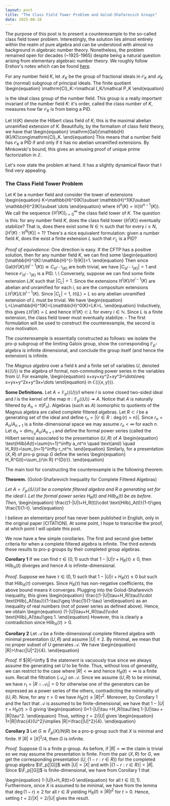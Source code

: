```yaml
---
layout: post
title: "The Class Field Tower Problem and Golod-Shafarevich Groups"
date: 2025-08-18
---
```


The purpose of this post is to present a counterexample to the so-called class field tower problem. Interestingly, the solution lies almost entirely within the realm of pure algebra and can be understood with almost no background in algebraic number theory. Nonetheless, the problem remained open for decades (~1925-1965) despite being a natural question arising from elementary algebraic number theory. We roughly follow Ershov's notes which can be found [here](https://m-ershov.github.io/Research/gssurvey_revised.pdf).

For any number field $K$, let $\mathcal I_K$ be the group of fractional ideals in $\mathcal O_K$ and $\mathcal P_K$ the (normal) subgroup of principal ideals. The finite quotient
\begin{equation}
    \mathrm{Cl}_K:=\mathcal I_K/\mathcal P_K
\end{equation}

is the ideal class group of the number field. This group is a really important invariant of the number field $K$: it's order, called the class number of $K$, measures how far $\mathcal O_K$ is from being a PID. 

Let $\mathbb{H}(K)$ denote the Hilbert class field of $K$; this is the maximal abelian unramified extension of $K$. Beautifully, by the formalism of class field theory, we have that
\begin{equation}
    \mathrm{Gal}(\mathbb{H}(K)/K)\cong\mathrm{Cl}_K.
\end{equation}
This means that a number field has $\mathcal O_K$ a PID if and only if it has no abelian unramified extensions. By Minkowski's bound, this gives an amusing proof of unique prime factorization in $\mathbb Z$.

Let's now state the problem at hand. It has a slightly dynamical flavor that I find very appealing. 

### The Class Field Tower Problem
Let $K$ be a number field and consider the tower of extensions
\begin{equation}
    K=\mathbb{H}^0(K)\subset \mathbb{H}^1(K)\subset \mathbb{H}^2(K)\subset \dots
\end{equation}
    where $\mathbb{H}^n(K)=\mathbb{H}(\mathbb{H}^{n-1}(K)).$ We call the sequence $\{\mathbb{H}^i(K)\}_{i=0}^\infty$ the class field tower of $K$. The question is this: for any number field $K$, does the class field tower $\{\mathbb{H}^i(K)\}$ eventually stabilize? That is, does there exist some $N\in \mathbb{N}$ such that for every $i\geq N$, $[\mathbb{H}^i(K):\mathbb{H}^N(K)]=1$?
There's a nice equivalent formulation: given a number field $K$, does the exist a finite extension $L$ such that $\mathcal O_L$ is a PID? 

*Proof of equivalence:* One direction is easy. If the CFTP has a positive solution, then for any number field $K$, we can find some 
    \begin{equation} [\mathbb{H}^i(K):\mathbb{H}^{i-1}(K)]=1.
    \end{equation}
    Then since $\mathrm{Gal}(\mathbb{H}^i(K)/\mathbb{H}^{i-1}(K))\cong C_{\mathbb{H}^{i-1}(K)}$ are both trivial, we have $|C_{\mathbb{H}^{i-1}(K)}|=1$ and hence $\mathcal{O}_{\mathbb{H}^{i-1}(K)}$ is a PID. \\
    \\
    Conversely, suppose we can find some finite extension $L/K$ such that $|C_L|=1$. Since the extensions $\mathbb{H}^i(K)/\mathbb{H}^{i-1}(K)$ are abelian and unramified for each $i$, so are the compositum extensions $L\mathbb{H}^i(K)/L\mathbb{H}^{i-1}(K)$. Since $|C_L|=1$, $\mathbb{H}(L)=L$ so any abelian unramified extension of $L$ must be trivial. We have 
    \begin{equation}
    L=L\mathbb{H}^1(K)=L\mathbb{H}^0(K)=LK=L.
    \end{equation}
    Inductively, this gives $L\mathbb{H}^i(K)=L$ and hence $\mathbb{H}^i(K)\subset L$ for every $i\in \mathbb N$. Since $L$ is a finite extension, the class field tower must eventually stabilize. $\square$
The first formulation will be used to construct the counterexample, the second is nice motivation.

The counterexample is essentially constructed as follows: we isolate the pro-p subgroup of the limiting Galois group, show the corresponding $\mathbb F_p$-algebra is infinite dimensional, and conclude the group itself (and hence the extension) is infinite.

The *Magnus algebra* over a field k and a finite set of variables $U$, denoted $k\langle\langle U\rangle\rangle$ is the algebra of formal, non-commuting power series in the variables from $U$. For example,
\begin{equation}
    x+xy+xy^2+xy^3+\dots\neq x+yx+y^2x+y^3x+\dots
\end{equation}
in $\mathbb C\langle\langle \{x,y\}\rangle\rangle$.

**Some Definitions.** Let $A=\mathbb F_p\langle\langle U\rangle\rangle/I$ where $I$ is some closed two-sided ideal and $I$ is the kernel of the map $\pi:\mathbb F_p\langle\langle U\rangle\rangle\twoheadrightarrow A$. Notice that $A$ is naturally filtered by $A_n=\pi(F_n)$. Algebras (such as $A$) isomorphic to quotients of the Magnus algebra are called complete filtered algebras. Let $R\subset I$ be a generating set of the ideal and define $r_n=|\{r\in R: \deg(r)=n\}|$. Since $r_n=A_n/A_{n+1}$ is a finite-dimensional space we may assume $r_n<\infty$ for each $n$. Let $a_n=\dim_{\mathbb F_p}A_n/A_{n+1}$ and define the formal power series (called the Hilbert series) associated to the presentation $(U,R)$ of $A$
    \begin{equation}
        \text{Hilb}_A(t)=\sum_{n=1}^\infty a_nt^n \quad \text{and} \quad H_R(t)=\sum_{n=1}^\infty r_nt^n.
    \end{equation}
    Similarly, for a presentation $(X,R)$ of pro-p group $G$ define the series 
    \begin{equation}
        H_R^G(t)=\sum_{r\in R} t^{D(r)}.
    \end{equation}

The main tool for constructing the counterexample is the following theorem.

**Theorem.** (Golod-Shafarevich Inequality for Complete Filtered Algebras)

*Let $A=\mathbb F_p\langle\langle U\rangle\rangle/I$ be a complete filtered algebra and $R$ a generating set for the ideal $I$. Let the formal power series $H_R(t)$ and $\text{Hilb}_A(t)$ be as before. Then,* 
    \begin{equation}
        \frac{(1-|U|t+H_R(t))\cdot \text{Hilb}_A(t)}{1-t}\geq \frac{1}{1-t}.
    \end{equation}


I believe an elementary proof has never been published in English, only in the original paper [CITATION]. At some point, I hope to transcribe the proof, at which point I will update this post.

We now have a few simple corollaries. The first and second give better criteria for when a complete filtered algebra is infinite. The third extends these results to pro-p groups by their completed group algebras.

**Corollary 1** If we can find $\tau\in (0,1)$ such that $1-|U|\tau +H_R(\tau)\leq 0,$ then $\text{Hilb}_A(t)$ diverges and hence $A$ is infinite-dimensional.

*Proof.* Suppose we have $\tau\in (0,1)$ such that $1-|U|\tau+H_R(\tau)\leq 0$ but such that $\text{Hilb}_A(\tau)$ converges. Since $H_R(\tau)$ has non-negative coefficients, the above bound means it converges. Plugging into the Golod-Shafarevich inequality, this gives
    \begin{equation}
        \frac{(1-|U|\tau+H_R(\tau))\cdot \text{Hilb}_A(\tau)}{1-\tau}\geq \frac{1}{1-\tau}
    \end{equation}
    as an inequality of real numbers (not of power series as defined above). Hence, we obtain
    \begin{equation}
        (1-|U|\tau+H_R(\tau))\cdot \text{Hilb}_A(\tau)\geq 1.
    \end{equation}
    However, this is clearly a contradiction since $\text{Hilb}_A(\tau)>0$.

**Corollary 2**  Let $\mathcal A$ be a finite-dimensional complete filtered algebra with minimal presentation $(U,R)$ and assume $|U|\geq 2.$ By minimal, we mean that no proper subset of $U$ generates $\mathcal A.$ We have
    \begin{equation}
        |R|>\frac{|U|^2}{4}.
    \end{equation}

*Proof.* If $|R|=\infty $ the statement is vacuously true since we always assume the generating set $U$ to be finite. Thus, without loss of generality, we can restrict to the case where $|R|<\infty$ and hence $H_R(t)<\infty$ is a finite sum. Recall the filtration $\{\mathcal A_n\}$ on $\mathcal A$. Since we assume $(U,R)$ to be minimal, we have $r_1=|R\cap \mathcal A_1|=0$ for otherwise one of the generators can be expressed as a power series of the others, contradicting the minimality of $(U,R).$ Now, for any $\tau >0$ we have $H_R(\tau)\leq |R|\tau^2$. Moreover, by Corollary 1 and the fact that $\mathcal A$ is assumed to be finite-dimensional, we have that $1-|U|\tau+H_R(\tau)>0$ giving
    \begin{equation}
        0<1-|U|\tau +H_R(\tau)\leq 1-|U|\tau + |R|\tau^2.
    \end{equaion}
    Thus, setting $\tau = 2/|U|$ gives
    \begin{equation}
        1<|R|\frac{4}{U^2}\implies |R|>\frac{|U|^2}{4}.
    \end{equation}

**Corollary 3** Let $G\cong \hat F_p(X)/N(R)$ be a pro-p group such that $X$ is minimal and finite. If $|R|\leq |X|^2/4,$ then $G$ is infinite.

*Proof.* Suppose $G$ is a finite p-group. As before, if $|R|=\infty$ the claim is trivial so we may assume the presentation is finite. From the pair $(X,R)$ for $G$, we get the corresponding presentation $(U,\{1-r:r\in R\})$ for the completed group algebra $\F_p[[G]]$ with $|U|=|X|$ and with $|\{1-r: r\in R\}|= |R|$. Since $\F_p[[G]]$ is finite-dimensional, we have from Corollary 1 that

\begin{equation}
    1-|U|t+H_R(t)>0
\end{equation}
    for all $t\in (0,1).$ Furthermore, since $X$ is assumed to be minimal, we have from the lemma that $\deg(1-r)\geq 2$ for all $r\in R$ yielding $H_R(t)\leq |R|t^2$ for $t>0.$ Hence, setting $t=2/|X|=2/|U|$ gives the result.
